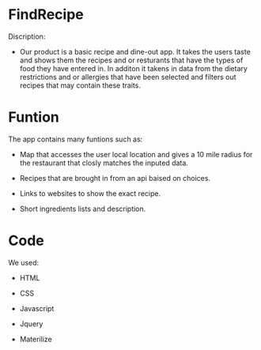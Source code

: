 # FindRecipe

Discription: 

-   Our product is a basic recipe and dine-out app. It takes the users taste and shows them the recipes and or 
resturants that have the types of food they have entered in. In additon it takens in data from the dietary restrictions and or allergies that have been selected and filters out recipes that may contain these traits.

# Funtion 

The app contains many funtions such as:

- Map that accesses the user local location and gives a 10 mile radius for the restaurant that closly matches the inputed data.

- Recipes that are brought in from an api baised on choices.

- Links to websites to show the exact recipe.

- Short ingredients lists and description.

# Code 

We used:

- HTML

- CSS

- Javascript

- Jquery

- Materilize